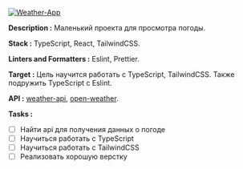 <a href="https://www.figma.com/file/b1OB7hsG76yofG9FU2Xrow/Weather-App?node-id=0%3A1&t=Aub7sscuBbFU5lgX-1" title="Figma link"><img src="https://github.com/Innovavtion/weather-react/blob/main/design/banner/Banner.png" alt="Weather-App"></a>

**Description :** Маленький проекта для просмотра погоды.

**Stack :** TypeScript, React, TailwindCSS.

**Linters and Formatters :** Eslint, Prettier.

**Target :** Цель научится работать с TypeScript, TailwindCSS. Также подружить TypeScript c Eslint.

**API :** [weather-api](https://github.com/robertoduessmann/weather-api), [open-weather](https://openweathermap.org/).

**Tasks :**

- [ ] Найти api для получения данных о погоде
- [ ] Научиться работать с TypeScript
- [ ] Научиться работать с TailwindCSS
- [ ] Реализовать хорошую верстку
